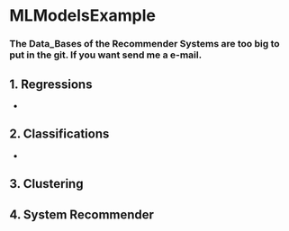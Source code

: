 # MLModelsExample

### The Data_Bases of the Recommender Systems are too big to put in the git. If you want send me a e-mail.

## 1. Regressions
-

## 2. Classifications
-

## 3. Clustering

## 4. System Recommender
